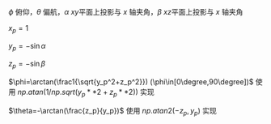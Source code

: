 $\phi$ 俯仰，$\theta$ 偏航，$\alpha\ xy$平面上投影与 $x$ 轴夹角，$\beta\ xz$平面上投影与 $x$ 轴夹角

$x_p=1$

$y_p=-\sin\alpha$

$z_p=-\sin\beta$

$\phi=\arctan(\frac1{\sqrt{y_p^2+z_p^2}}) (\phi\in[0\degree,90\degree])$
使用 $np.atan(1/np.sqrt(y_p**2+z_p**2))$ 实现

$\theta=-\arctan(\frac{z_p}{y_p})$
使用 $np.atan2(-z_p,y_p)$ 实现
